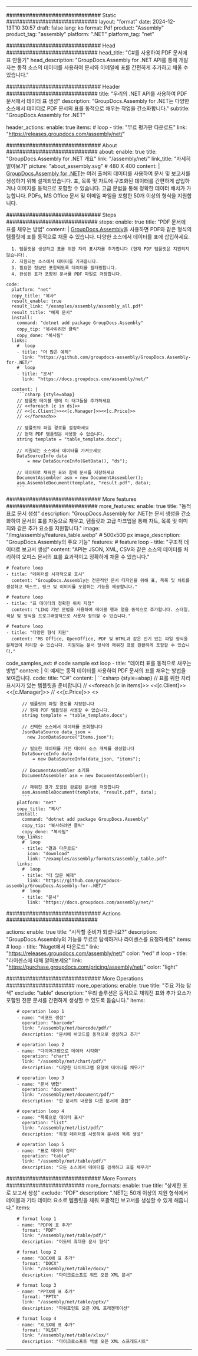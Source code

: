



---
############################# Static ############################
layout: "format"
date:  2024-12-13T10:30:57
draft: false
lang: ko
format: Pdf
product: "Assembly"
product_tag: "assembly"
platform: ".NET"
platform_tag: "net"

############################# Head ############################
head_title: "C#를 사용하여 PDF 문서에 표 만들기"
head_description: "GroupDocs.Assembly for .NET API를 통해 개발자는 동적 소스의 데이터를 사용하여 문서와 이메일에 표를 간편하게 추가하고 채울 수 있습니다."

############################# Header ############################
title: "우리의 .NET API를 사용하여 PDF 문서에서 데이터 표 생성" 
description: "GroupDocs.Assembly for .NET는 다양한 소스에서 데이터로 PDF 문서의 표를 동적으로 채우는 작업을 간소화합니다."
subtitle: "GroupDocs.Assembly for .NET" 

header_actions:
  enable: true
  items:
    #  loop
    - title: "무료 평가판 다운로드"
      link: "https://releases.groupdocs.com/assembly/net/"
      
############################# About ############################
about:
    enable: true
    title: "GroupDocs.Assembly for .NET 개요"
    link: "/assembly/net/"
    link_title: "자세히 알아보기"
    picture: "about_assembly.svg" # 480 X 400
    content: |
       [GroupDocs.Assembly for .NET](/assembly/net/)는 여러 출처의 데이터를 사용하여 문서 및 보고서를 생성하기 위해 설계되었습니다. 표, 목록 및 차트에 구조화된 데이터를 간편하게 삽입하거나 이미지를 동적으로 포함할 수 있습니다. 고급 문법을 통해 정확한 데이터 배치가 가능합니다. PDFs, MS Office 문서 및 이메일 파일을 포함한 50개 이상의 형식을 지원합니다.

############################# Steps ############################
steps:
    enable: true
    title: "PDF 문서에 표를 채우는 방법"
    content: |
      [GroupDocs.Assembly](/assembly/net/)을 사용하면 PDF와 같은 형식의 템플릿에 표를 동적으로 채울 수 있습니다. 다양한 소스에서 데이터를 표에 삽입하세요.
      
      1. 템플릿을 생성하고 표를 위한 자리 표시자를 추가합니다 (현재 PDF 템플릿은 지원되지 않습니다).
      2. 지원되는 소스에서 데이터를 가져옵니다.
      3. 필요한 정보만 포함되도록 데이터를 필터링합니다.
      4. 완성된 표가 포함된 문서를 PDF 파일로 저장합니다.
   
    code:
      platform: "net"
      copy_title: "복사"
      result_enable: true
      result_link: "/examples/assembly/assembly_all.pdf"
      result_title: "예제 문서"
      install:
        command: "dotnet add package GroupDocs.Assembly"
        copy_tip: "복사하려면 클릭"
        copy_done: "복사됨"
      links:
        #  loop
        - title: "더 많은 예제"
          link: "https://github.com/groupdocs-assembly/GroupDocs.Assembly-for-.NET/"
        #  loop
        - title: "문서"
          link: "https://docs.groupdocs.com/assembly/net/"
          
      content: |
        ```csharp {style=abap}
        // 템플릿 테이블 행에 이 태그들을 추가하세요
        // <<foreach [c in ds]>>
        // <<[c.Client]>><<[c.Manager]>><<[c.Price]>>
        // <</foreach>>

        // 템플릿의 파일 경로를 설정하세요
        // 현재 PDF 템플릿은 사용할 수 없습니다.
        string template = "table_template.docx";

        // 지원되는 소스에서 데이터를 가져오세요
        DataSourceInfo data 
            = new DataSourceInfo(GetData(), "ds");

        // 데이터로 채워진 표와 함께 문서를 저장하세요
        DocumentAssembler asm = new DocumentAssembler();
        asm.AssembleDocument(template, "result.pdf", data);
        ```            

############################# More features ############################
more_features:
  enable: true
  title: "동적 표로 문서 생성"
  description: "GroupDocs.Assembly for .NET는 문서 생성을 간소화하여 문서의 표를 자동으로 채우고, 템플릿과 고급 마크업을 통해 차트, 목록 및 이미지와 같은 추가 요소를 지원합니다."
  image: "/img/assembly/features_table.webp" # 500x500 px
  image_description: "GroupDocs.Assembly의 주요 기능"
  features:
    # feature loop
    - title: "구조적 데이터로 보고서 생성"
      content: "API는 JSON, XML, CSV와 같은 소스의 데이터를 처리하여 오피스 문서의 표를 효과적이고 정확하게 채울 수 있습니다."

    # feature loop
    - title: "데이터를 시각적으로 표시"
      content: "GroupDocs.Assembly는 전문적인 문서 디자인을 위해 표, 목록 및 차트를 생성하고 텍스트, 링크 및 이미지를 포함하는 기능을 제공합니다."

    # feature loop
    - title: "표 데이터의 정확한 위치 지정"
      content: "LINQ 기반 문법을 사용하여 테이블 행과 열을 동적으로 추가합니다. 스타일, 색상 및 형식을 프로그래밍적으로 사용자 정의할 수 있습니다."

    # feature loop
    - title: "다양한 형식 지원"
      content: "MS Office, OpenOffice, PDF 및 HTML과 같은 인기 있는 파일 형식을 문제없이 처리할 수 있습니다. 지원되는 문서 형식에 채워진 표를 원활하게 포함할 수 있습니다."
      
  code_samples_ext:
    # code sample ext loop
    - title: "데이터 표를 동적으로 채우는 방법"
      content: |
        이 예제는 동적 데이터를 사용하여 PDF 문서의 표를 채우는 방법을 보여줍니다.
      code:
        title: "C#"
        content: |
          ```csharp {style=abap}
          // 표를 위한 자리 표시자가 있는 템플릿을 준비합니다
          // <<foreach [c in items]>> <<[c.Client]>><<[c.Manager]>>
          // <<[c.Price]>> <</foreach>>

          // 템플릿의 파일 경로를 지정합니다
          // 현재 PDF 템플릿은 사용할 수 없습니다.
          string template = "table_template.docx";

          // 선택한 소스에서 데이터를 조회합니다
          JsonDataSource data_json = 
            new JsonDataSource("Items.json");

          // 필요한 데이터를 가진 데이터 소스 개체를 생성합니다
          DataSourceInfo data 
              = new DataSourceInfo(data_json, "items");

          // DocumentAssembler 초기화
          DocumentAssembler asm = new DocumentAssembler();

          // 채워진 표가 포함된 완료된 문서를 저장합니다
          asm.AssembleDocument(template, "result.pdf", data);
          ```
        platform: "net"
        copy_title: "복사"
        install:
          command: "dotnet add package GroupDocs.Assembly"
          copy_tip: "복사하려면 클릭"
          copy_done: "복사됨"
        top_links:
          #  loop
          - title: "결과 다운로드"
            icon: "download"
            link: "/examples/assembly/formats/assembly_table.pdf"
        links:
          #  loop
          - title: "더 많은 예제"
            link: "https://github.com/groupdocs-assembly/GroupDocs.Assembly-for-.NET/"
          #  loop
          - title: "문서"
            link: "https://docs.groupdocs.com/assembly/net/"
            

            


############################# Actions ############################

actions:
  enable: true
  title: "시작할 준비가 되셨나요?"
  description: "GroupDocs.Assembly의 기능을 무료로 탐색하거나 라이센스를 요청하세요"
  items:
    #  loop
    - title: "Nuget에서 다운로드"
      link: "https://releases.groupdocs.com/assembly/net/"
      color: "red"
        #  loop
    - title: "라이센스에 대해 알아보세요"
      link: "https://purchase.groupdocs.com/pricing/assembly/net/"
      color: "light"


############################# More Operations #####################
more_operations:
    enable: true
    title: "주요 기능 탐색"
    exclude: "table"
    description: "우리 솔루션은 동적으로 채워진 표와 추가 요소가 포함된 전문 문서를 간편하게 생성할 수 있도록 돕습니다."
    items: 
          
        # operation loop 1
        - name: "바코드 생성"
          operation: "barcode"
          link: "/assembly/net/barcode/pdf/"
          description: "문서에 바코드를 동적으로 생성하고 추가"

        # operation loop 2
        - name: "다이어그램으로 데이터 시각화"
          operation: "chart"
          link: "/assembly/net/chart/pdf/"
          description: "다양한 다이어그램 유형에 데이터를 채우기"

        # operation loop 3
        - name: "문서 병합"
          operation: "document"
          link: "/assembly/net/document/pdf/"
          description: "한 문서의 내용을 다른 문서에 결합"

        # operation loop 4
        - name: "목록으로 데이터 표시"
          operation: "list"
          link: "/assembly/net/list/pdf/"
          description: "특정 데이터를 사용하여 문서에 목록 생성"

        # operation loop 5
        - name: "표로 데이터 정리"
          operation: "table"
          link: "/assembly/net/table/pdf/"
          description: "모든 소스에서 데이터를 검색하고 표를 채우기"
         
          
############################# More Formats ########################
more_formats:
    enable: true
    title: "상세한 표로 보고서 생성"
    exclude: "PDF"
    description: ".NET는 50개 이상의 지원 형식에서 테이블과 기타 데이터 요소로 템플릿을 채워 포괄적인 보고서를 생성할 수 있게 해줍니다."
    items: 
          
        # format loop 1
        - name: "PDF에 표 추가"
          format: "PDF"
          link: "/assembly/net/table/pdf/"
          description: "어도비 휴대용 문서 형식"
          
        # format loop 2
        - name: "DOCX에 표 추가"
          format: "DOCX"
          link: "/assembly/net/table/docx/"
          description: "마이크로소프트 워드 오픈 XML 문서"
          
        # format loop 3
        - name: "PPTX에 표 추가"
          format: "PPTX"
          link: "/assembly/net/table/pptx/"
          description: "파워포인트 오픈 XML 프레젠테이션"
          
        # format loop 4
        - name: "XLSX에 표 추가"
          format: "XLSX"
          link: "/assembly/net/table/xlsx/"
          description: "마이크로소프트 엑셀 오픈 XML 스프레드시트"


          

---